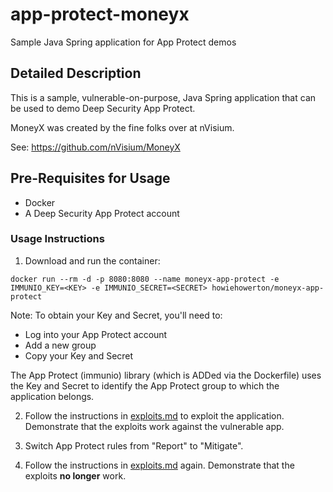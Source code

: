 # app-protect-moneyx
Sample Java Spring application for App Protect demos
## Detailed Description
This is a sample, vulnerable-on-purpose, Java Spring application that can be used to demo Deep Security App Protect.

MoneyX was created by the fine folks over at nVisium.

See:  https://github.com/nVisium/MoneyX

## Pre-Requisites for Usage

* Docker
* A Deep Security App Protect account

### Usage Instructions

1. Download and run the container:
```
docker run --rm -d -p 8080:8080 --name moneyx-app-protect -e IMMUNIO_KEY=<KEY> -e IMMUNIO_SECRET=<SECRET> howiehowerton/moneyx-app-protect
```
Note: To obtain your Key and Secret, you'll need to:
* Log into your App Protect account
* Add a new group
* Copy your Key and Secret

The App Protect (immunio) library (which is ADDed via the Dockerfile) uses the Key and Secret to identify the App Protect group to which the application belongs.

2. Follow the instructions in [exploits.md](exploits.md) to exploit the application.  Demonstrate that the exploits work against the vulnerable app.

3. Switch App Protect rules from "Report" to "Mitigate".

4. Follow the instructions in [exploits.md](exploits.md) again. Demonstrate that the exploits **no longer** work.